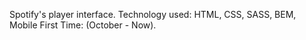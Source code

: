 Spotify's player interface.
Technology used: HTML, CSS, SASS, BEM, Mobile First
Time: (October - Now).
